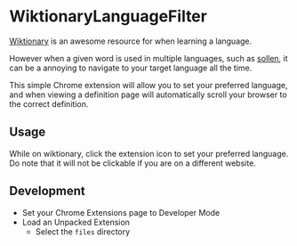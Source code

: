 # WiktionaryLanguageFilter
[Wiktionary](http://wiktionary.org) is an awesome resource for when learning a language.  

However when a given word is used in multiple languages, such as [sollen](https://en.wiktionary.org/wiki/sollen), it can be a annoying to navigate to your target language all the time.

This simple Chrome extension will allow you to set your preferred language, and when viewing a definition page will automatically scroll your browser to the correct definition.

## Usage

While on wiktionary, click the extension icon to set your preferred language. Do note that it will not be clickable if you are on a different website.

## Development

* Set your Chrome Extensions page to Developer Mode
* Load an Unpacked Extension
  * Select the `files` directory